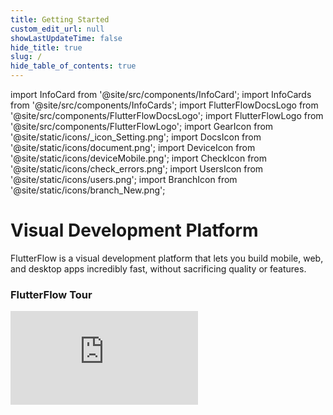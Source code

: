 ```yaml
---
title: Getting Started
custom_edit_url: null
showLastUpdateTime: false
hide_title: true
slug: /
hide_table_of_contents: true
---
```


import InfoCard from '@site/src/components/InfoCard';
import InfoCards from '@site/src/components/InfoCards';
import FlutterFlowDocsLogo from '@site/src/components/FlutterFlowDocsLogo';
import FlutterFlowLogo from '@site/src/components/FlutterFlowLogo';
import GearIcon from '@site/static/icons/_icon_Setting.png';
import DocsIcon from '@site/static/icons/document.png';
import DeviceIcon from '@site/static/icons/deviceMobile.png';
import CheckIcon from '@site/static/icons/check_errors.png';
import UsersIcon from '@site/static/icons/users.png';
import BranchIcon from '@site/static/icons/branch_New.png';



<FlutterFlowLogo></FlutterFlowLogo>

# Visual Development Platform
FlutterFlow is a visual development platform that lets you build mobile, web, and desktop apps incredibly fast, without sacrificing quality or features. 

<InfoCards>
    <InfoCard title="Before You Begin" description="Ensure you meet system requirements and grasp technical concepts for smooth building in FlutterFlow." pagePath="/before-you-begin/setup-flutterflow" />
    <InfoCard   title="Explore FlutterFlow" description="Dive into the building blocks of the platform: projects, widgets, functions and more." pagePath="/resources"/>
    <InfoCard   title="Start Building" description="Jump right into a quick start on how to build a simple app." pagePath="/quickstart"/>
    <InfoCard  title="What's New in FlutterFlow" description="Updates, features, and the latest enhancements in FlutterFlow." pagePath="https://community.flutterflow.io/c/whats-new-in-flutterflow"/>
    <InfoCard   title="Community Forum" description="Join discussions, ask questions, and share insights with the FlutterFlow community." pagePath="https://community.flutterflow.io"/>
    <InfoCard title="Submit Bug Report" description="Encountered a bug in FlutterFlow? Help us improve by submitting a bug report." pagePath="/misc/submit-bug-report" />

</InfoCards>

<p></p>

### FlutterFlow Tour

<div class="video-container"><iframe src="https://www.youtube.com/embed/GpXjU-ieAKU?si=moIEUUGry24CdSJN" title="YouTube video player" frameborder="0" allow="accelerometer; autoplay; clipboard-write; encrypted-media; gyroscope; picture-in-picture; web-share" referrerpolicy="strict-origin-when-cross-origin" allowfullscreen></iframe></div>